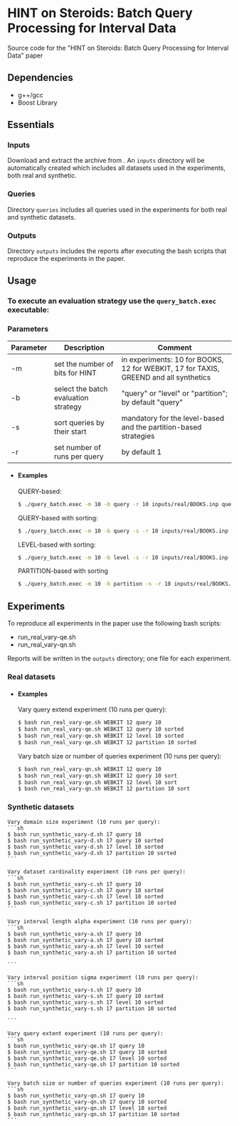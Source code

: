 # HINT on Steroids: Batch Query Processing for Interval Data

Source code for the "HINT on Steroids: Batch Query Processing for Interval Data" paper

## Dependencies
- g++/gcc
- Boost Library 


## Essentials

### Inputs
Download and extract the archive from . An ```inputs``` directory will be automatically created which includes all datasets used in the experiments, both real and synthetic. 

### Queries
Directory ```queries``` includes all queries used in the experiments for both real and synthetic datasets.

### Outputs
Directory ```outputs``` includes the reports after executing the bash scripts that reproduce the experiments in the paper.

## Usage

### To execute an evaluation strategy use the ```query_batch.exec``` executable:

### Parameters
| Parameter | Description | Comment |
| ------ | ------ | ------ |
| -m | set the number of bits for HINT | in experiments: 10 for BOOKS, 12 for WEBKIT, 17 for TAXIS, GREEND and all synthetics|
| -b | select the batch evaluation strategy | "query" or "level" or "partition"; by default "query" |
| -s | sort queries by their start | mandatory for the level-based and the partition-based strategies |
| -r | set number of runs per query | by default 1 |

- #### Examples

    QUERY-based:
    ```sh 
    $ ./query_batch.exec -m 10 -b query -r 10 inputs/real/BOOKS.inp queries/real/BOOKS_qe0.1%_qn10K.qry
    ```
    QUERY-based with sorting:
    ```sh 
    $ ./query_batch.exec -m 10 -b query -s -r 10 inputs/real/BOOKS.inp queries/real/BOOKS_qe0.1%_qn10K.qry
    ```
    LEVEL-based with sorting:
    ```sh
    $ ./query_batch.exec -m 10 -b level -s -r 10 inputs/real/BOOKS.inp queries/real/BOOKS_qe0.1%_qn10K.qry
    ```
    PARTITION-based with sorting
    ```sh 
    $ ./query_batch.exec -m 10 -b partition -s -r 10 inputs/real/BOOKS.inp queries/real/BOOKS_qe0.1%_qn10K.qry
    ```

## Experiments

To reproduce all experiments in the paper use the following bash scripts:
- run_real_vary-qe.sh
- run_real_vary-qn.sh 

Reports will be written in the ```outputs``` directory; one file for each experiment.

### Real datasets

- #### Examples
    Vary query extend experiment (10 runs per query):
    ```sh 
    $ bash run_real_vary-qe.sh WEBKIT 12 query 10
    $ bash run_real_vary-qe.sh WEBKIT 12 query 10 sorted
    $ bash run_real_vary-qe.sh WEBKIT 12 level 10 sorted
    $ bash run_real_vary-qe.sh WEBKIT 12 partition 10 sorted
    ```

    Vary batch size or number of queries experiment (10 runs per query):
    ```sh 
    $ bash run_real_vary-qn.sh WEBKIT 12 query 10
    $ bash run_real_vary-qn.sh WEBKIT 12 query 10 sort
    $ bash run_real_vary-qn.sh WEBKIT 12 level 10 sort
    $ bash run_real_vary-qn.sh WEBKIT 12 partition 10 sort
    ```

 ### Synthetic datasets
    Vary domain size experiment (10 runs per query):
    ```sh 
    $ bash run_synthetic_vary-d.sh 17 query 10
    $ bash run_synthetic_vary-d.sh 17 query 10 sorted
    $ bash run_synthetic_vary-d.sh 17 level 10 sorted
    $ bash run_synthetic_vary-d.sh 17 partition 10 sorted
    ```

    Vary dataset cardinality experiment (10 runs per query):
    ```sh 
    $ bash run_synthetic_vary-c.sh 17 query 10
    $ bash run_synthetic_vary-c.sh 17 query 10 sorted
    $ bash run_synthetic_vary-c.sh 17 level 10 sorted
    $ bash run_synthetic_vary-c.sh 17 partition 10 sorted
    ```

    Vary interval length alpha experiment (10 runs per query):
    ```sh 
    $ bash run_synthetic_vary-a.sh 17 query 10
    $ bash run_synthetic_vary-a.sh 17 query 10 sorted
    $ bash run_synthetic_vary-a.sh 17 level 10 sorted
    $ bash run_synthetic_vary-a.sh 17 partition 10 sorted

    ```

    Vary interval position sigma experiment (10 runs per query):
    ```sh 
    $ bash run_synthetic_vary-s.sh 17 query 10
    $ bash run_synthetic_vary-s.sh 17 query 10 sorted
    $ bash run_synthetic_vary-s.sh 17 level 10 sorted
    $ bash run_synthetic_vary-s.sh 17 partition 10 sorted

    ```

    Vary query extent experiment (10 runs per query):
    ```sh 
    $ bash run_synthetic_vary-qe.sh 17 query 10
    $ bash run_synthetic_vary-qe.sh 17 query 10 sorted
    $ bash run_synthetic_vary-qe.sh 17 level 10 sorted
    $ bash run_synthetic_vary-qe.sh 17 partition 10 sorted
    ```

    Vary batch size or number of queries experiment (10 runs per query):
    ```sh 
    $ bash run_synthetic_vary-qn.sh 17 query 10
    $ bash run_synthetic_vary-qn.sh 17 query 10 sorted
    $ bash run_synthetic_vary-qn.sh 17 level 10 sorted
    $ bash run_synthetic_vary-qn.sh 17 partition 10 sorted
    ```
